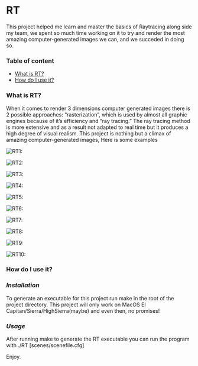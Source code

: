 # RT
This project helped me learn and master the basics of Raytracing along side my team, we spent
so much time working on it to try and render the most amazing computer-generated images we can,
and we succeded in doing so.

### Table of content
* [What is RT?](#what-is-fdf)
* [How do I use it?](#how-do-i-use-it)


### What is RT?
When it comes to render 3 dimensions computer generated images there is 2 possible
approaches: “rasterization”, which is used by almost all graphic engines because of it’s
efficiency and “ray tracing.” The ray tracing method is more extensive and as a result
not adapted to real time but it produces a high degree of visual realism.
This project is nothing but a climax of amazing computer-generated images, Here is some examples

![RT1:](https://github.com/abidaaa/RT/blob/master/Images/6.png)

![RT2:](https://github.com/abidaaa/RT/blob/master/Images/7.png)

![RT3:](https://github.com/abidaaa/RT/blob/master/Images/8.png)

![RT4:](https://github.com/abidaaa/RT/blob/master/Images/9.png)

![RT5:](https://github.com/abidaaa/RT/blob/master/Images/10.png)

![RT6:](https://github.com/abidaaa/RT/blob/master/Images/2.png)

![RT7:](https://github.com/abidaaa/RT/blob/master/Images/3.png)

![RT8:](https://github.com/abidaaa/RT/blob/master/Images/1.png)

![RT9:](https://github.com/abidaaa/RT/blob/master/Images/4.png)

![RT10:](https://github.com/abidaaa/RT/blob/master/Images/5.png)


### How do I use it?

### *Installation*

To generate an executable for this project run make in the root of the project directory. 
This project will only work on MacOS El Capitan/Sierra/HighSierra(maybe) and even then, no promises!

### *Usage*

After running make to generate the RT executable you can run the program with ./RT [scenes/scenefile.cfg]

Enjoy.